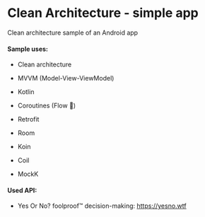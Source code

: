 # Clean Architecture - simple app

Clean architecture sample of an Android app


#### Sample uses:

- Clean architecture

- MVVM (Model-View-ViewModel)

- Kotlin

- Coroutines (Flow 🌊)

- Retrofit

- Room

- Koin

- Coil

- MockK

#### Used API:

- Yes Or No? foolproof™ decision-making: https://yesno.wtf
